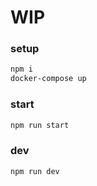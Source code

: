 # WIP

### setup

```bash
npm i
docker-compose up
```

### start
```bash
npm run start
``` 

### dev
```bash
npm run dev
``` 
